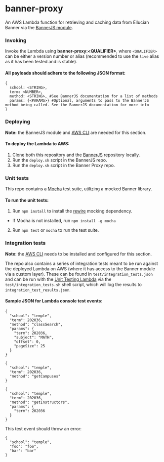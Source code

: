 # banner-proxy

An AWS Lambda function for retrieving and caching data from Ellucian Banner via the [BannerJS module](https://github.com/schedulemaker/bannerjs).

### Invoking
Invoke the Lambda using **banner-proxy:\<QUALIFIER>**, where `<QUALIFIER>` can be either a version number or alias (recommended to use the `live` alias as it has been tested and is stable).
#### All payloads should adhere to the following JSON format:

```
{
  school: <STRING>,
  term: <NUMBER>,
  method: <STRING>, #See BannerJS documentation for a list of methods
  params: {<PARAMS>} #Optional, arguments to pass to the BannerJS method being called. See the BannerJS documentation for more info
}
```

### Deploying
**Note:** the BannerJS module and [AWS CLI](https://aws.amazon.com/cli/) are needed for this section.

#### To deploy the Lambda to AWS:
1. Clone both this repository and the [BannerJS](https://github.com/schedulemaker/bannerjs) repository locally.
2. Run the `deploy.sh` script in the BannerJS repo.
3. Run the `deploy.sh` script in the Banner Proxy repo.

### Unit tests
This repo contains a [Mocha](https://mochajs.org/) test suite, utilizing a mocked Banner library. 

#### To run the unit tests:

1. Run `npm install` to install the [rewire](https://github.com/jhnns/rewire) mocking dependency.
  * If Mocha is not installed, run `npm install -g mocha`
2. Run `npm test` or `mocha` to run the test suite.

### Integration tests
**Note**: the [AWS CLI](https://aws.amazon.com/cli/) needs to be installed and configured for this section.

The repo also contains a series of integration tests meant to be run against the deployed Lambda on AWS (where it has access to the Banner module via a custom layer). These can be found in `test/integration_tests.json` and can be run with the [Unit Testing Lambda](https://github.com/schedulemaker/tests) via the `test/integration_tests.sh` shell script, which will log the results to `integration_test_results.json`.


#### Sample JSON for Lambda console test events:

```
{
  "school": "temple",
  "term": 202036,
  "method": "classSearch",
  "params": {
    "term": 202036,
    "subject": "MATH",
    "offset": 0,
    "pageSize": 25
  }
}
```
```
{
  "school": "temple",
  "term": 202036,
  "method": "getCampuses"
}
```
```
{
  "school": "temple",
  "term": 202036,
  "method": "getInstructors",
  "params": {
    "term": 202036
  }
}
```

This test event should throw an error:
```
{
  "school": "temple",
  "foo": "foo",
  "bar": "bar"
}
```

